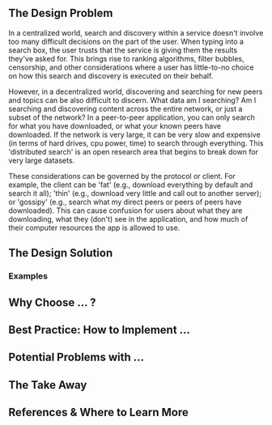 ## The Design Problem

In a centralized world, search and discovery within a service doesn't involve
too many difficult decisions on the part of the user. When typing into a search
box, the user trusts that the service is giving them the results they've asked
for. This brings rise to  ranking algorithms, filter bubbles, censorship, and
other considerations where a user has little-to-no choice on how this search
and discovery is executed on their behalf. 

However, in a decentralized world, discovering and searching for new peers and
topics can be also difficult to discern. What data am I searching? Am
I searching and discovering content across the entire network, or just a subset
of the network? In a peer-to-peer application, you can only search for what you
have downloaded, or what your known peers have downloaded. If the network is
very large, it can be very slow and expensive (in terms of hard drives, cpu
power, time) to search through everything. This 'distributed search' is an open
research area that begins to break down for very large datasets.

These considerations can be governed by the protocol or client. For example,
the client can be 'fat' (e.g., download everything by default and search it
all); 'thin' (e.g., download very little and call out to another server); or
'gossipy' (e.g.,  search what my direct peers or peers of peers have
downloaded). This can cause confusion for users about what they are
downloading, what they (don't) see in the application, and how much of their
computer resources the app is allowed to use.

## The Design Solution

### Examples

## Why Choose ... ?

## Best Practice: How to Implement ...

## Potential Problems with ...

## The Take Away

## References & Where to Learn More
